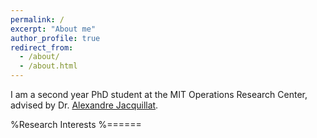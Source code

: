 ```yaml
---
permalink: /
excerpt: "About me"
author_profile: true
redirect_from: 
  - /about/
  - /about.html
---
```


I am a second year PhD student at the MIT Operations Research Center, advised by Dr. [Alexandre Jacquillat](https://mitmgmtfaculty.mit.edu/ajacquillat/). 


%Research Interests
%======
